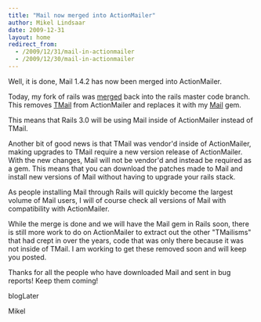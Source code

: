 ```yaml
---
title: "Mail now merged into ActionMailer"
author: Mikel Lindsaar
date: 2009-12-31
layout: home
redirect_from:
  - /2009/12/31/mail-in-actionmailer
  - /2009/12/30/mail-in-actionmailer
---
```

Well, it is done, Mail 1.4.2 has now been merged into ActionMailer.

Today, my fork of rails was
[merged](http://github.com/rails/rails/commit/71ffa760701d2240ece5f17b75df316611ecb3d0)
back into the rails master code branch. This removes
[TMail](http://tmail.rubyforge.org) from ActionMailer and replaces it
with my [Mail](https://lindsaar.net/2009/10/28/new-mail-gem-released)
gem.

This means that Rails 3.0 will be using Mail inside of ActionMailer
instead of TMail.

Another bit of good news is that TMail was vendor'd inside of
ActionMailer, making upgrades to TMail require a new version release of
ActionMailer. With the new changes, Mail will not be vendor'd and
instead be required as a gem. This means that you can download the
patches made to Mail and install new versions of Mail without having to
upgrade your rails stack.

As people installing Mail through Rails will quickly become the largest
volume of Mail users, I will of course check all versions of Mail with
compatibility with ActionMailer.

While the merge is done and we will have the Mail gem in Rails soon,
there is still more work to do on ActionMailer to extract out the other
"TMailisms" that had crept in over the years, code that was only there
because it was not inside of TMail. I am working to get these removed
soon and will keep you posted.

Thanks for all the people who have downloaded Mail and sent in bug
reports! Keep them coming!

blogLater

Mikel
